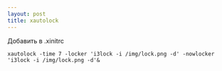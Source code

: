 ```yaml
---
layout: post
title: xautolock
---
```

Добавить в .xinitrc  
  
```shell
xautolock -time 7 -locker 'i3lock -i /img/lock.png -d' -nowlocker 'i3lock -i /img/lock.png -d'&
```
